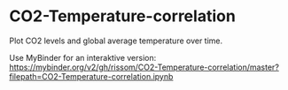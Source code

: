 # CO2-Temperature-correlation
Plot CO2 levels and global average temperature over time.  

Use MyBinder for an interaktive version:  
https://mybinder.org/v2/gh/rissom/CO2-Temperature-correlation/master?filepath=CO2-Temperature-correlation.ipynb

